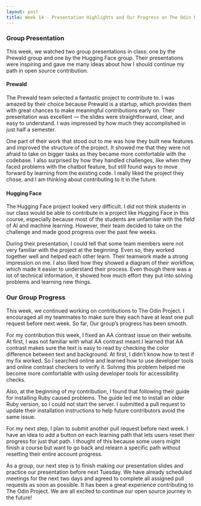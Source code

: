 ```yaml
---
layout: post
title: Week 14 - Presentation Highlights and Our Progress on The Odin Project
---
```


### Group Presentation
This week, we watched two group presentations in class: one by the Prewald group and one by the Hugging Face group. Their presentations were inspiring and gave me many ideas about how I should continue my path in open source contribution.

<!--more-->

#### Prewald
The Prewald team selected a fantastic project to contribute to. I was amazed by their choice because Prewald is a startup, which provides them with great chances to make meaningful contributions early on. Their presentation was excellent — the slides were straightforward, clear, and easy to understand. I was impressed by how much they accomplished in just half a semester.

One part of their work that stood out to me was how they built new features and improved the structure of the project. It showed me that they were not afraid to take on bigger tasks as they became more comfortable with the codebase. I also surprised by how they handled challenges, like when they faced problems with the chatbot feature, but still found ways to move forward by learning from the existing code. I really liked the project they chose, and I am thinking about contributing to it in the future.

#### Hugging Face
The Hugging Face project looked very difficult. I did not think students in our class would be able to contribute in a project like Hugging Face in this course, especially because most of the students are unfamiliar with the field of AI and machine learning. However, their team decided to take on the challenge and made good progress over the past few weeks.

During their presentation, I could tell that some team members were not very familiar with the project at the beginning. Even so, they worked together well and helped each other learn. Their teamwork made a strong impression on me. I also liked how they showed a diagram of their workflow, which made it easier to understand their process. Even though there was a lot of technical information, it showed how much effort they put into solving problems and learning new things.

### Our Group Progress
This week, we continued working on contributions to The Odin Project. I encouraged all my teammates to make sure they each have at least one pull request before next week. So far, Our group’s progress has been smooth.

For my contribution this week, I fixed an AA contrast issue on their website. At first, I was not familiar with what AA contrast meant.I learned that AA contrast makes sure the text is easy to read by checking the color difference between text and background. At first, I didn’t know how to test if my fix worked. So I searched online and learned how to use developer tools and online contrast checkers to verify it. Solving this problem helped me become more comfortable with using developer tools for accessibility checks.

Also, at the beginning of my contribution, I found that following their guide for installing Ruby caused problems. The guide led me to install an older Ruby version, so I could not start the server. I submitted a pull request to update their installation instructions to help future contributors avoid the same issue.

For my next step, I plan to submit another pull request before next week. I have an idea to add a button on each learning path that lets users reset their progress for just that path. I thought of this because some users might finish a course but want to go back and relearn a specific path without resetting their entire account progress.

As a group, our next step is to finish making our presentation slides and practice our presentation before next Tuesday. We have already scheduled meetings for the next two days and agreed to complete all assigned pull requests as soon as possible. It has been a great experience contributing to The Odin Project. We are all excited to continue our open source journey in the future!